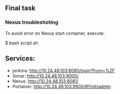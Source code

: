 ## Final task

### Nexus troubleshoting

To avoid error on Nexus start container, execute:

$ bash script.sh

## Services:

-  jenkins: http://10.24.48.103:8080/login?from=%2F
-  Sonar: http://10.24.48.103:9000/
-  Nexus: http://10.24.48.103:8081/
-  Portainer: http://10.24.48.103:9900/#!/init/admin


